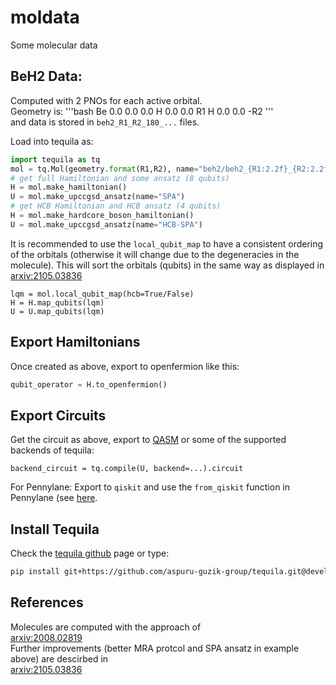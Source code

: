 # moldata
Some molecular data

## BeH2 Data:
Computed with 2 PNOs for each active orbital.  
Geometry is:
'''bash
Be 0.0 0.0 0.0
H  0.0 0.0  R1
H  0.0 0.0 -R2
'''  
and data is stored in `beh2_R1_R2_180_...` files.

Load into tequila as:
```python
import tequila as tq
mol = tq.Mol(geometry.format(R1,R2), name="beh2/beh2_{R1:2.2f}_{R2:2.2f}/beh2_{R1:2.2f}_{R2:2.2f}".format(R1,R2), n_pno=None)
# get full Hamiltonian and some ansatz (8 qubits)
H = mol.make_hamiltonian()
U = mol.make_upccgsd_ansatz(name="SPA")
# get HCB Hamiltonian and HCB ansatz (4 qubits)
H = mol.make_hardcore_boson_hamiltonian()
U = mol.make_upccgsd_ansatz(name="HCB-SPA")
```
It is recommended to use the `local_qubit_map` to have a consistent ordering of the orbitals (otherwise it will change due to the degeneracies in the molecule). This will sort the orbitals (qubits) in the same way as displayed in [arxiv:2105.03836](https://arxiv.org/abs/2105.03836)
```
lqm = mol.local_qubit_map(hcb=True/False)
H = H.map_qubits(lqm)
U = U.map_qubits(lqm)
```

## Export Hamiltonians
Once created as above, export to openfermion like this:  
```python
qubit_operator = H.to_openfermion()
```

## Export Circuits
Get the circuit as above, export to [QASM](https://github.com/aspuru-guzik-group/tequila-tutorials/blob/main/OpenQASMConversions.ipynb) or some of the supported backends of tequila:  
```
backend_circuit = tq.compile(U, backend=...).circuit
```
For Pennylane: Export to `qiskit` and use the `from_qiskit` function in Pennylane (see [here](https://pennylane.readthedocs.io/en/stable/introduction/circuits.html). 

## Install Tequila
Check the [tequila github](https://github.com/aspuru-guzik-group/tequila) page or type:
```bash
pip install git+https://github.com/aspuru-guzik-group/tequila.git@devel
```

## References
Molecules are computed with the approach of  
[arxiv:2008.02819](https://arxiv.org/abs/2008.02819)  
Further improvements (better MRA protcol and SPA ansatz in example above) are descirbed in  
[arxiv:2105.03836](https://arxiv.org/abs/2105.03836)

